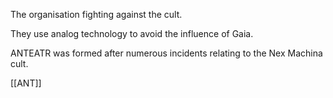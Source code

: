 The organisation fighting against the cult.

They use analog technology to avoid the influence of Gaia.

ANTEATR was formed after numerous incidents relating to the Nex Machina cult.

[[ANT]]